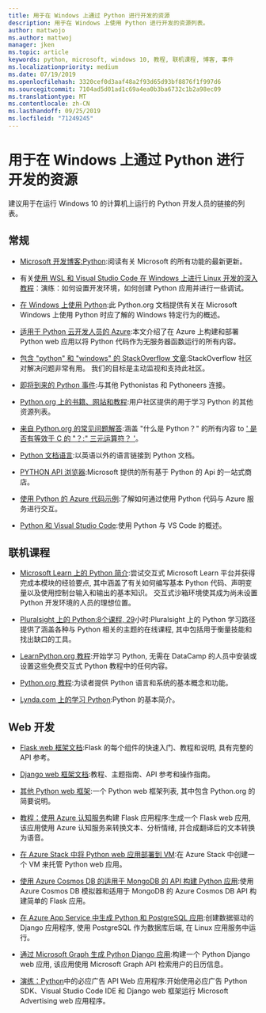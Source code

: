 ```yaml
---
title: 用于在 Windows 上通过 Python 进行开发的资源
description: 用于在 Windows 上使用 Python 进行开发的资源列表。
author: mattwojo
ms.author: mattwoj
manager: jken
ms.topic: article
keywords: python, microsoft, windows 10, 教程, 联机课程, 博客, 事件
ms.localizationpriority: medium
ms.date: 07/19/2019
ms.openlocfilehash: 3320cef0d3aaf48a2f93d65d93bf8876f1f997d6
ms.sourcegitcommit: 7104ad5d01ad1c69a4ea0b3ba6732c1b2a98ec09
ms.translationtype: MT
ms.contentlocale: zh-CN
ms.lasthandoff: 09/25/2019
ms.locfileid: "71249245"
---
```

# <a name="resources-for-developing-with-python-on-windows"></a>用于在 Windows 上通过 Python 进行开发的资源

建议用于在运行 Windows 10 的计算机上运行的 Python 开发人员的链接的列表。

## <a name="general"></a>常规

- [Microsoft 开发博客:Python](https://devblogs.microsoft.com/python/):阅读有关 Microsoft 的所有功能的最新更新。

- 有关[使用 WSL 和 Visual Studio Code 在 Windows 上进行 Linux 开发的深入教程](https://devblogs.microsoft.com/commandline/an-in-depth-tutorial-on-linux-development-on-windows-with-wsl-and-visual-studio-code/)：演练：如何设置开发环境，如何创建 Python 应用并进行一些调试。

- [在 Windows 上使用 Python](https://docs.python.org/3/using/windows.html):此 Python.org 文档提供有关在 Microsoft Windows 上使用 Python 时应了解的 Windows 特定行为的概述。

- [适用于 Python 云开发人员的 Azure](https://docs.microsoft.com/azure/python/):本文介绍了在 Azure 上构建和部署 Python web 应用以将 Python 代码作为无服务器函数运行的所有内容。

- [包含 "python" 和 "windows" 的 StackOverflow 文章](https://stackoverflow.com/questions/4750806/how-do-i-install-pip-on-windows/12476379):StackOverflow 社区对解决问题非常有用。 我们的目标是主动监视和支持此社区。

- [即将到来的 Python 事件](https://www.python.org/events/python-events):与其他 Pythonistas 和 Pythoneers 连接。

- [Python.org 上的书籍、网站和教程](https://wiki.python.org/moin/BeginnersGuide/Programmers):用户社区提供的用于学习 Python 的其他资源列表。

- [来自 Python.org 的常见问题解答](https://docs.python.org/3/faq/):涵盖 "什么是 Python？" 的所有内容 to [' 是否有等效于 C 的 "？:" 三元运算符？ '](https://docs.python.org/3/faq/programming.html#is-there-an-equivalent-of-c-s-ternary-operator)。

- [Python 文档语言](https://wiki.python.org/moin/Languages):以英语以外的语言链接到 Python 文档。

- [PYTHON API 浏览器](https://docs.microsoft.com/python/api/?view=azure-python):Microsoft 提供的所有基于 Python 的 Api 的一站式商店。

- [使用 Python 的 Azure 代码示例](https://azure.microsoft.com/en-us/resources/samples/?platform=python&sort=0):了解如何通过使用 Python 代码与 Azure 服务进行交互。

- [Python 和 Visual Studio Code](https://code.visualstudio.com/docs/languages/python):使用 Python 与 VS Code 的概述。

## <a name="online-courses"></a>联机课程

- [Microsoft Learn 上的 Python 简介](https://docs.microsoft.com/en-us/learn/modules/intro-to-python/):尝试交互式 Microsoft Learn 平台并获得完成本模块的经验要点, 其中涵盖了有关如何编写基本 Python 代码、声明变量以及使用控制台输入和输出的基本知识。 交互式沙箱环境使其成为尚未设置 Python 开发环境的人员的理想位置。

- [Pluralsight 上的 Python:8个课程, 29](https://app.pluralsight.com/paths/skills/python)小时:Pluralsight 上的 Python 学习路径提供了涵盖各种与 Python 相关的主题的在线课程, 其中包括用于衡量技能和找出缺口的工具。

- [LearnPython.org 教程](https://www.learnpython.org/):开始学习 Python, 无需在 DataCamp 的人员中安装或设置这些免费交互式 Python 教程中的任何内容。

- [Python.org 教程](https://docs.python.org/3/tutorial/index.html):为读者提供 Python 语言和系统的基本概念和功能。

- [Lynda.com 上的学习 Python](https://www.lynda.com/Python-tutorials/Learning-Python/661773-2.html):Python 的基本简介。

## <a name="web-development"></a>Web 开发

- [Flask web 框架文档](https://flask.palletsprojects.com/en/1.1.x/):Flask 的每个组件的快速入门、教程和说明, 具有完整的 API 参考。

- [Django web 框架文档](https://docs.djangoproject.com/en/2.2/):教程、主题指南、API 参考和操作指南。

- [其他 Python web 框架](https://wiki.python.org/moin/WebFrameworks):一个 Python web 框架列表, 其中包含 Python.org 的简要说明。

- [教程：使用 Azure 认知服务](https://docs.microsoft.com/azure/cognitive-services/translator/tutorial-build-flask-app-translation-synthesis)构建 Flask 应用程序:生成一个 Flask web 应用, 该应用使用 Azure 认知服务来转换文本、分析情绪, 并合成翻译后的文本转换为语音。

- [在 Azure Stack 中将 Python web 应用部署到 VM](https://docs.microsoft.com/azure-stack/user/azure-stack-dev-start-howto-vm-python):在 Azure Stack 中创建一个 VM 来托管 Python web 应用。

- [使用 Azure Cosmos DB 的适用于 MongoDB 的 API 构建 Python 应用](https://docs.microsoft.com/azure/cosmos-db/create-mongodb-flask):使用 Azure Cosmos DB 模拟器和适用于 MongoDB 的 Azure Cosmos DB API 构建简单的 Flask 应用。

- [在 Azure App Service 中生成 Python 和 PostgreSQL 应用](https://docs.microsoft.com/azure/app-service/containers/tutorial-python-postgresql-app):创建数据驱动的 Django 应用程序, 使用 PostgreSQL 作为数据库后端, 在 Linux 应用服务中运行。

- [通过 Microsoft Graph 生成 Python Django 应用](https://docs.microsoft.com/graph/tutorials/python):构建一个 Python Django web 应用, 该应用使用 Microsoft Graph API 检索用户的日历信息。

- [演练：Python](https://docs.microsoft.com/advertising/guides/walkthrough-web-application-python?view=bingads-13)中的必应广告 API Web 应用程序:开始使用必应广告 Python SDK、Visual Studio Code IDE 和 Django web 框架运行 Microsoft Advertising web 应用程序。

<!-- ## Data Science and Machine Learning

- Anaconda - brief description
- Canopy - brief description
- TensorFlow - brief description
- Scikit-Learn, Keras, PyTorch, etc - brief descriptions

## Desktop GUI app and IoT development

- PyQT - brief description
- PyJs - brief description
- PyGUI - brief descriptio
- Kivy - brief descriptio
- PyGTK - brief descriptio
- WxPython - brief description
- PyGame - brief description (with links to our internal games once they're done?) -->
